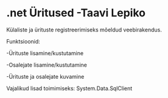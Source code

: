# .net Üritused -Taavi Lepiko

Külaliste ja ürituste registreerimiseks mõeldud veebirakendus.

Funktsioonid:

-Ürituste lisamine/kustutamine

-Osalejate lisamine/kustutamine

-Ürituste ja osalejate kuvamine

Vajalikud lisad toimimiseks: System.Data.SqlClient
